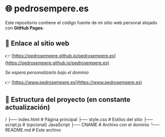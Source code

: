 # 🌐 pedrosempere.es

Este repositorio contiene el código fuente de mi sitio web personal alojado con **GitHub Pages**.

## 📍 Enlace al sitio web

👉 [https://pedrosempere.github.io/pedrosempere.es](https://pedrosempere.github.io/pedrosempere.es)

*Se espera personalizarlo bajo el dominio*

👉 [https://www.pedrosempere.es](https://www.pedrosempere.es)

## 📁 Estructura del proyecto (en constante actualización)

/
├── index.html # Página principal
├── style.css # Estilos del sitio
├── script.js # (opcional) JavaScript 
├── CNAME # Archivo con el dominio 
└── README.md # Este archivo
